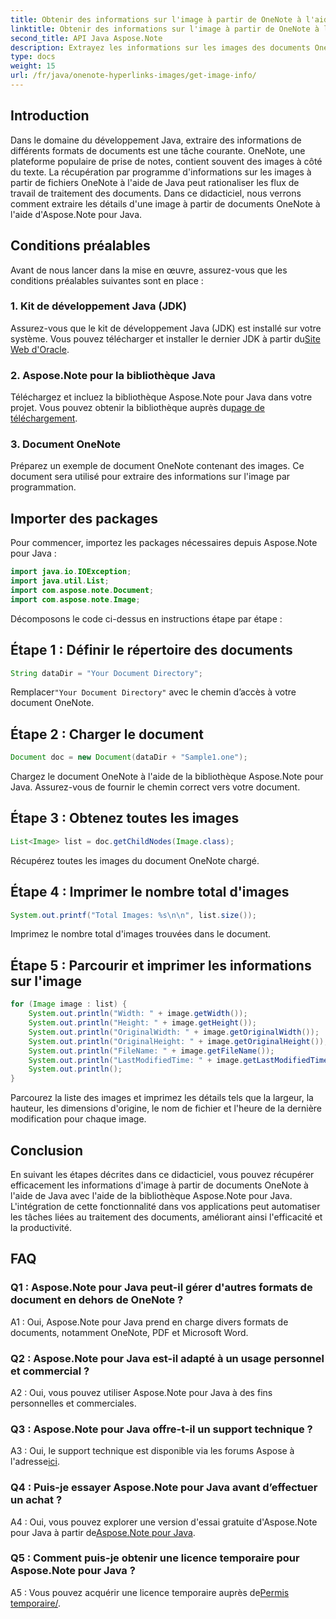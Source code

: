 ```yaml
---
title: Obtenir des informations sur l'image à partir de OneNote à l'aide de Java
linktitle: Obtenir des informations sur l'image à partir de OneNote à l'aide de Java
second_title: API Java Aspose.Note
description: Extrayez les informations sur les images des documents OneNote en Java ! Obtenez les dimensions des images, les noms de fichiers et bien plus encore. Étapes faciles et exemples de code inclus. #OneNote #Java #Aspose
type: docs
weight: 15
url: /fr/java/onenote-hyperlinks-images/get-image-info/
---
```

## Introduction

Dans le domaine du développement Java, extraire des informations de différents formats de documents est une tâche courante. OneNote, une plateforme populaire de prise de notes, contient souvent des images à côté du texte. La récupération par programme d'informations sur les images à partir de fichiers OneNote à l'aide de Java peut rationaliser les flux de travail de traitement des documents. Dans ce didacticiel, nous verrons comment extraire les détails d'une image à partir de documents OneNote à l'aide d'Aspose.Note pour Java.

## Conditions préalables

Avant de nous lancer dans la mise en œuvre, assurez-vous que les conditions préalables suivantes sont en place :

### 1. Kit de développement Java (JDK)

Assurez-vous que le kit de développement Java (JDK) est installé sur votre système. Vous pouvez télécharger et installer le dernier JDK à partir du[Site Web d'Oracle](https://www.oracle.com/java/technologies/javase-jdk15-downloads.html).

### 2. Aspose.Note pour la bibliothèque Java

 Téléchargez et incluez la bibliothèque Aspose.Note pour Java dans votre projet. Vous pouvez obtenir la bibliothèque auprès du[page de téléchargement](https://releases.aspose.com/note/java/).

### 3. Document OneNote

Préparez un exemple de document OneNote contenant des images. Ce document sera utilisé pour extraire des informations sur l'image par programmation.

## Importer des packages

Pour commencer, importez les packages nécessaires depuis Aspose.Note pour Java :

```java
import java.io.IOException;
import java.util.List;
import com.aspose.note.Document;
import com.aspose.note.Image;
```

Décomposons le code ci-dessus en instructions étape par étape :

## Étape 1 : Définir le répertoire des documents

```java
String dataDir = "Your Document Directory";
```

 Remplacer`"Your Document Directory"` avec le chemin d’accès à votre document OneNote.

## Étape 2 : Charger le document

```java
Document doc = new Document(dataDir + "Sample1.one");
```

Chargez le document OneNote à l'aide de la bibliothèque Aspose.Note pour Java. Assurez-vous de fournir le chemin correct vers votre document.

## Étape 3 : Obtenez toutes les images

```java
List<Image> list = doc.getChildNodes(Image.class);
```

Récupérez toutes les images du document OneNote chargé.

## Étape 4 : Imprimer le nombre total d'images

```java
System.out.printf("Total Images: %s\n\n", list.size());
```

Imprimez le nombre total d'images trouvées dans le document.

## Étape 5 : Parcourir et imprimer les informations sur l'image

```java
for (Image image : list) {
    System.out.println("Width: " + image.getWidth());
    System.out.println("Height: " + image.getHeight());
    System.out.println("OriginalWidth: " + image.getOriginalWidth());
    System.out.println("OriginalHeight: " + image.getOriginalHeight());
    System.out.println("FileName: " + image.getFileName());
    System.out.println("LastModifiedTime: " + image.getLastModifiedTime());
    System.out.println();
}
```

Parcourez la liste des images et imprimez les détails tels que la largeur, la hauteur, les dimensions d'origine, le nom de fichier et l'heure de la dernière modification pour chaque image.

## Conclusion

En suivant les étapes décrites dans ce didacticiel, vous pouvez récupérer efficacement les informations d'image à partir de documents OneNote à l'aide de Java avec l'aide de la bibliothèque Aspose.Note pour Java. L'intégration de cette fonctionnalité dans vos applications peut automatiser les tâches liées au traitement des documents, améliorant ainsi l'efficacité et la productivité.

## FAQ

### Q1 : Aspose.Note pour Java peut-il gérer d'autres formats de document en dehors de OneNote ?

A1 : Oui, Aspose.Note pour Java prend en charge divers formats de documents, notamment OneNote, PDF et Microsoft Word.

### Q2 : Aspose.Note pour Java est-il adapté à un usage personnel et commercial ?

A2 : Oui, vous pouvez utiliser Aspose.Note pour Java à des fins personnelles et commerciales.

### Q3 : Aspose.Note pour Java offre-t-il un support technique ?

 A3 : Oui, le support technique est disponible via les forums Aspose à l'adresse[ici](https://forum.aspose.com/c/note/28).

### Q4 : Puis-je essayer Aspose.Note pour Java avant d’effectuer un achat ?

 A4 : Oui, vous pouvez explorer une version d'essai gratuite d'Aspose.Note pour Java à partir de[Aspose.Note pour Java](https://releases.aspose.com/note/java/).

### Q5 : Comment puis-je obtenir une licence temporaire pour Aspose.Note pour Java ?
 
 A5 : Vous pouvez acquérir une licence temporaire auprès de[Permis temporaire/](https://purchase.aspose.com/temporary-license/).
